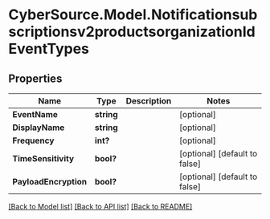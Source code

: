 # CyberSource.Model.Notificationsubscriptionsv2productsorganizationIdEventTypes
## Properties

Name | Type | Description | Notes
------------ | ------------- | ------------- | -------------
**EventName** | **string** |  | [optional] 
**DisplayName** | **string** |  | [optional] 
**Frequency** | **int?** |  | [optional] 
**TimeSensitivity** | **bool?** |  | [optional] [default to false]
**PayloadEncryption** | **bool?** |  | [optional] [default to false]

[[Back to Model list]](../README.md#documentation-for-models) [[Back to API list]](../README.md#documentation-for-api-endpoints) [[Back to README]](../README.md)

